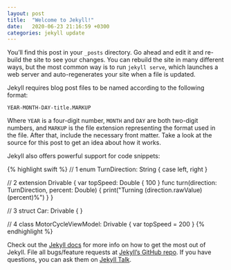 ```yaml
---
layout: post
title:  "Welcome to Jekyll!"
date:   2020-06-23 21:16:59 +0300
categories: jekyll update
---
```

You’ll find this post in your `_posts` directory. Go ahead and edit it and re-build the site to see your changes. You can rebuild the site in many different ways, but the most common way is to run `jekyll serve`, which launches a web server and auto-regenerates your site when a file is updated.

Jekyll requires blog post files to be named according to the following format:

`YEAR-MONTH-DAY-title.MARKUP`

Where `YEAR` is a four-digit number, `MONTH` and `DAY` are both two-digit numbers, and `MARKUP` is the file extension representing the format used in the file. After that, include the necessary front matter. Take a look at the source for this post to get an idea about how it works.

Jekyll also offers powerful support for code snippets:

{% highlight swift %}
// 1
enum TurnDirection: String {
    case left, right
}

// 2
extension Drivable {
    var topSpeed: Double { 100 }
    func turn(direction: TurnDirection, percent: Double) {
        print("Turning \(direction.rawValue) \(percent)%")
    }
}

// 3
struct Car: Drivable { }

// 4
class MotorCycleViewModel: Drivable {
    var topSpeed = 200
}
{% endhighlight %}

Check out the [Jekyll docs][jekyll-docs] for more info on how to get the most out of Jekyll. File all bugs/feature requests at [Jekyll’s GitHub repo][jekyll-gh]. If you have questions, you can ask them on [Jekyll Talk][jekyll-talk].

[jekyll-docs]: https://jekyllrb.com/docs/home
[jekyll-gh]:   https://github.com/jekyll/jekyll
[jekyll-talk]: https://talk.jekyllrb.com/
